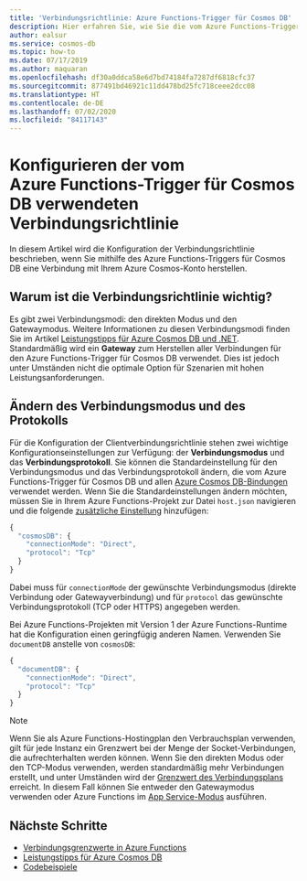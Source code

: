 ```yaml
---
title: 'Verbindungsrichtlinie: Azure Functions-Trigger für Cosmos DB'
description: Hier erfahren Sie, wie Sie die vom Azure Functions-Trigger für Cosmos DB verwendete Verbindungsrichtlinie konfigurieren.
author: ealsur
ms.service: cosmos-db
ms.topic: how-to
ms.date: 07/17/2019
ms.author: maquaran
ms.openlocfilehash: df30a0ddca58e6d7bd74184fa7287df6818cfc37
ms.sourcegitcommit: 877491bd46921c11dd478bd25fc718ceee2dcc08
ms.translationtype: HT
ms.contentlocale: de-DE
ms.lasthandoff: 07/02/2020
ms.locfileid: "84117143"
---
```

# <a name="how-to-configure-the-connection-policy-used-by-azure-functions-trigger-for-cosmos-db"></a>Konfigurieren der vom Azure Functions-Trigger für Cosmos DB verwendeten Verbindungsrichtlinie

In diesem Artikel wird die Konfiguration der Verbindungsrichtlinie beschrieben, wenn Sie mithilfe des Azure Functions-Triggers für Cosmos DB eine Verbindung mit Ihrem Azure Cosmos-Konto herstellen.

## <a name="why-is-the-connection-policy-important"></a>Warum ist die Verbindungsrichtlinie wichtig?

Es gibt zwei Verbindungsmodi: den direkten Modus und den Gatewaymodus. Weitere Informationen zu diesen Verbindungsmodi finden Sie im Artikel [Leistungstipps für Azure Cosmos DB und .NET](./performance-tips.md#networking). Standardmäßig wird ein **Gateway** zum Herstellen aller Verbindungen für den Azure Functions-Trigger für Cosmos DB verwendet. Dies ist jedoch unter Umständen nicht die optimale Option für Szenarien mit hohen Leistungsanforderungen.

## <a name="changing-the-connection-mode-and-protocol"></a>Ändern des Verbindungsmodus und des Protokolls

Für die Konfiguration der Clientverbindungsrichtlinie stehen zwei wichtige Konfigurationseinstellungen zur Verfügung: der **Verbindungsmodus** und das **Verbindungsprotokoll**. Sie können die Standardeinstellung für den Verbindungsmodus und das Verbindungsprotokoll ändern, die vom Azure Functions-Trigger für Cosmos DB und allen [Azure Cosmos DB-Bindungen](../azure-functions/functions-bindings-cosmosdb-v2-output.md) verwendet werden. Wenn Sie die Standardeinstellungen ändern möchten, müssen Sie in Ihrem Azure Functions-Projekt zur Datei `host.json` navigieren und die folgende [zusätzliche Einstellung](../azure-functions/functions-bindings-cosmosdb-v2-output.md#hostjson-settings) hinzufügen:

```js
{
  "cosmosDB": {
    "connectionMode": "Direct",
    "protocol": "Tcp"
  }
}
```

Dabei muss für `connectionMode` der gewünschte Verbindungsmodus (direkte Verbindung oder Gatewayverbindung) und für `protocol` das gewünschte Verbindungsprotokoll (TCP oder HTTPS) angegeben werden. 

Bei Azure Functions-Projekten mit Version 1 der Azure Functions-Runtime hat die Konfiguration einen geringfügig anderen Namen. Verwenden Sie `documentDB` anstelle von `cosmosDB`:

```js
{
  "documentDB": {
    "connectionMode": "Direct",
    "protocol": "Tcp"
  }
}
```

> [!NOTE]
> Wenn Sie als Azure Functions-Hostingplan den Verbrauchsplan verwenden, gilt für jede Instanz ein Grenzwert bei der Menge der Socket-Verbindungen, die aufrechterhalten werden können. Wenn Sie den direkten Modus oder den TCP-Modus verwenden, werden standardmäßig mehr Verbindungen erstellt, und unter Umständen wird der [Grenzwert des Verbindungsplans](../azure-functions/manage-connections.md#connection-limit) erreicht. In diesem Fall können Sie entweder den Gatewaymodus verwenden oder Azure Functions im [App Service-Modus](../azure-functions/functions-scale.md#app-service-plan) ausführen.

## <a name="next-steps"></a>Nächste Schritte

* [Verbindungsgrenzwerte in Azure Functions](../azure-functions/manage-connections.md#connection-limit)
* [Leistungstipps für Azure Cosmos DB](./performance-tips.md)
* [Codebeispiele](https://github.com/ealsur/serverless-recipes/tree/master/connectionmode)

